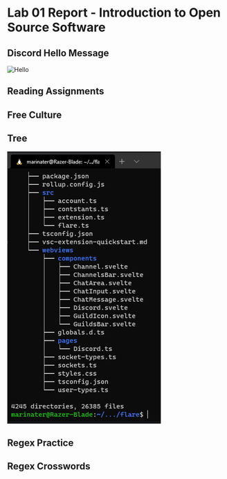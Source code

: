 # Lab 01 Report - Introduction to Open Source Software

## Discord Hello Message

![Hello](discord-hello.jpg)

## Reading Assignments

## Free Culture

## Tree

![Tree](tree.png)

## Regex Practice

## Regex Crosswords

